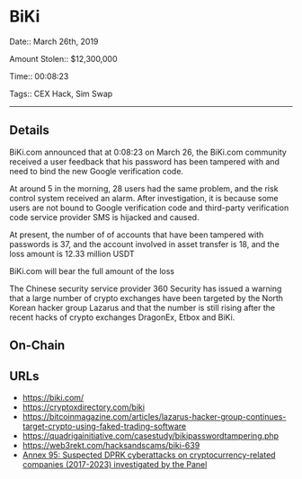 # BiKi

Date:: March 26th, 2019

Amount Stolen:: $12,300,000

Time:: 00:08:23

Tags:: CEX Hack, Sim Swap

---


## Details

BiKi.com announced that at 0:08:23 on March 26, the BiKi.com community received a user feedback that his password has been tampered with and need to bind the new Google verification code.

At around 5 in the morning, 28 users had the same problem, and the risk control system received an alarm. After investigation, it is because some users are not bound to Google verification code and third-party verification code service provider SMS is hijacked and caused. 

At present, the number of of accounts that have been tampered with passwords is 37, and the account involved in asset transfer is 18, and the loss amount is 12.33 million USDT

BiKi.com will bear the full amount of the loss

The Chinese security service provider 360 Security has issued a warning that a large number of crypto exchanges have been targeted by the North Korean hacker group Lazarus and that the number is still rising after the recent hacks of crypto exchanges DragonEx, Etbox and BiKi.


## On-Chain



## URLs

- https://biki.com/
- https://cryptoxdirectory.com/biki
- https://bitcoinmagazine.com/articles/lazarus-hacker-group-continues-target-crypto-using-faked-trading-software
- https://quadrigainitiative.com/casestudy/bikipasswordtampering.php
- https://web3rekt.com/hacksandscams/biki-639
- [Annex 95: Suspected DPRK cyberattacks on cryptocurrency-related companies (2017-2023) investigated by the Panel](../pdfs/2024-03-07_UN-Security-Council_s-2024-215.pdf)
